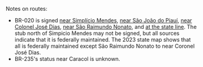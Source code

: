 Notes on routes:
* BR-020 is signed [near Simplício Mendes](https://www.google.com/maps/@-7.8747848,-41.9133934,3a,19y,58.16h,86.24t/data=!3m6!1e1!3m4!1skrRLC7wM34rxMjL5vfC24g!2e0!7i16384!8i8192?entry=ttu), [near São João do Piauí](https://www.google.com/maps/@-8.3715139,-42.2410493,3a,15y,61.1h,83.03t/data=!3m6!1e1!3m4!1smXzwfuozUCRovA2a_Liiwg!2e0!7i16384!8i8192?entry=ttu), [near Colonel José Dias](https://www.google.com/maps/@-8.8299113,-42.481243,3a,42.3y,254.6h,89.3t/data=!3m6!1e1!3m4!1sRkeN4S-mKlFR1UPdmqc_-Q!2e0!7i16384!8i8192?entry=ttu), [near São Raimundo Nonato](https://www.google.com/maps/@-8.9969605,-42.6822242,3a,15.6y,213.34h,86.7t/data=!3m6!1e1!3m4!1svJ7TkheTSTfWcJeJXY5C1g!2e0!7i16384!8i8192?entry=ttu), and [at the state line](https://www.google.com/maps/@-9.431364,-42.9604646,3a,27.1y,68.3h,88.33t/data=!3m6!1e1!3m4!1s5s6wDEOju0Z_bRJdlN70cQ!2e0!7i16384!8i8192?entry=ttu). The stub north of Simpicio Mendes may not be signed, but all sources indicate that it is federally maintained. The 2023 state map shows that all is federally maintained except São Raimundo Nonato to near Coronel José Dias.
* BR-235's status near Caracol is unknown.
